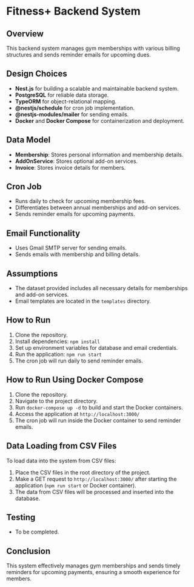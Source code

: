 # Fitness+ Backend System

## Overview
This backend system manages gym memberships with various billing structures and sends reminder emails for upcoming dues.

## Design Choices
- **Nest.js** for building a scalable and maintainable backend system.
- **PostgreSQL** for reliable data storage.
- **TypeORM** for object-relational mapping.
- **@nestjs/schedule** for cron job implementation.
- **@nestjs-modules/mailer** for sending emails.
- **Docker** and **Docker Compose** for containerization and deployment.

## Data Model
- **Membership**: Stores personal information and membership details.
- **AddOnService**: Stores optional add-on services.
- **Invoice**: Stores invoice details for members.

## Cron Job
- Runs daily to check for upcoming membership fees.
- Differentiates between annual memberships and add-on services.
- Sends reminder emails for upcoming payments.

## Email Functionality
- Uses Gmail SMTP server for sending emails.
- Sends emails with membership and billing details.

## Assumptions
- The dataset provided includes all necessary details for memberships and add-on services.
- Email templates are located in the `templates` directory.

## How to Run
1. Clone the repository.
2. Install dependencies: `npm install`
3. Set up environment variables for database and email credentials.
4. Run the application: `npm run start`
5. The cron job will run daily to send reminder emails.

## How to Run Using Docker Compose
1. Clone the repository.
2. Navigate to the project directory.
3. Run `docker-compose up -d` to build and start the Docker containers.
4. Access the application at `http://localhost:3000/`
5. The cron job will run inside the Docker container to send reminder emails.

## Data Loading from CSV Files
To load data into the system from CSV files:
1. Place the CSV files in the root directory of the project.
2. Make a GET request to `http://localhost:3000/` after starting the application (`npm run start` or Docker container).
3. The data from CSV files will be processed and inserted into the database.

## Testing
- To be completed.

## Conclusion
This system effectively manages gym memberships and sends timely reminders for upcoming payments, ensuring a smooth experience for members.
